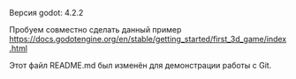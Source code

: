 Версия godot: 4.2.2

Пробуем совместно сделать данный пример
https://docs.godotengine.org/en/stable/getting_started/first_3d_game/index.html

Этот файл README.md был изменён для демонстрации работы с Git.
